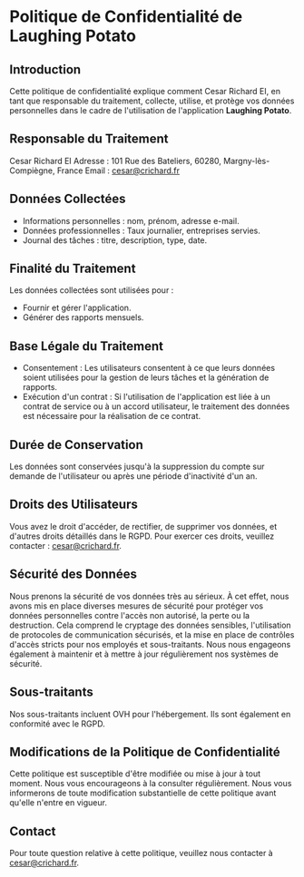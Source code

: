 # Politique de Confidentialité de **Laughing Potato**

## Introduction

Cette politique de confidentialité explique comment Cesar Richard EI, en tant que responsable du traitement, collecte, utilise, et protège vos données personnelles dans le cadre de l'utilisation de l'application **Laughing Potato**.

## Responsable du Traitement

Cesar Richard EI
Adresse : 101 Rue des Bateliers, 60280, Margny-lès-Compiègne, France
Email : <cesar@crichard.fr>

## Données Collectées

* Informations personnelles : nom, prénom, adresse e-mail.
* Données professionnelles : Taux journalier, entreprises servies.
* Journal des tâches : titre, description, type, date.

## Finalité du Traitement

Les données collectées sont utilisées pour :

* Fournir et gérer l'application.
* Générer des rapports mensuels.

## Base Légale du Traitement

* Consentement : Les utilisateurs consentent à ce que leurs données soient utilisées pour la gestion de leurs tâches et la génération de rapports.
* Exécution d'un contrat : Si l'utilisation de l'application est liée à un contrat de service ou à un accord utilisateur, le traitement des données est nécessaire pour la réalisation de ce contrat.

## Durée de Conservation

Les données sont conservées jusqu'à la suppression du compte sur demande de l'utilisateur ou après une période d'inactivité d'un an.

## Droits des Utilisateurs

Vous avez le droit d'accéder, de rectifier, de supprimer vos données, et d'autres droits détaillés dans le RGPD. Pour exercer ces droits, veuillez contacter : <cesar@crichard.fr>.

## Sécurité des Données

Nous prenons la sécurité de vos données très au sérieux. À cet effet, nous avons mis en place diverses mesures de sécurité pour protéger vos données personnelles contre l'accès non autorisé, la perte ou la destruction. Cela comprend le cryptage des données sensibles, l'utilisation de protocoles de communication sécurisés, et la mise en place de contrôles d'accès stricts pour nos employés et sous-traitants. Nous nous engageons également à maintenir et à mettre à jour régulièrement nos systèmes de sécurité.

## Sous-traitants

Nos sous-traitants incluent OVH pour l'hébergement. Ils sont également en conformité avec le RGPD.

## Modifications de la Politique de Confidentialité

Cette politique est susceptible d'être modifiée ou mise à jour à tout moment. Nous vous encourageons à la consulter régulièrement. Nous vous informerons de toute modification substantielle de cette politique avant qu'elle n'entre en vigueur.

## Contact

Pour toute question relative à cette politique, veuillez nous contacter à <cesar@crichard.fr>.
